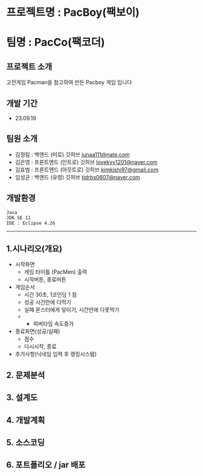 # 프로젝트명 : PacBoy(팩보이)
# 팀명 : PacCo(팩코더)
##  프로젝트 소개
고전게임 Pacman을 참고하여 만든 Pacboy 게임 입니다
## 개발 기간
- 23.09.19
## 팀원 소개
- 김정림 : 백엔드 (미로)  깃허브 junaa111@nate.com
- 김은영 : 프론트엔드 (인트로) 깃허브 [lovekyy1201@naver.com](mailto:lovekyy1201@naver.com)
- 김효범 : 프론트엔드 (아웃트로)  깃허브 [kimkishi97@gmail.com](mailto:kimkishi97@gmail.com)
- 임성균 : 백엔드 (유령) 깃허브 [tjdrbs0607@naver.com](mailto:tjdrbs0607@naver.com)        
## 개발환경
    Java
    JDK SE 11
    IDE : Eclipse 4.26
***
## 1.시나리오(개요)

- 시작화면
    - 게임 타이틀 (PacMen) 출력
    - 시작버튼, 종료버튼
- 게임순서
    - 시간 30초, 1코인당 1 점
    - 성공 시간안에 다먹기
    - 실패 몬스터에게 닿이기, 시간안에 다못먹기
    - + 피버타임 속도증가
- 종료화면(성공/실패)
    - 점수
    - 다시시작, 종료
- 추가사항(닉네임 입력 후 랭킹시스템)
## 2. 문제분석
## 3. 설계도
## 4. 개발계획
## 5. 소스코딩
## 6. 포트폴리오 / jar 배포

